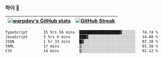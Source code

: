 
### 하이 👋
[![warpdev's GitHub stats](https://github-readme-stats.vercel.app/api?username=warpdev&show_icons=true&theme=vue-dark)](#) |[![GitHub Streak](https://github-readme-streak-stats.herokuapp.com/?user=warpdev&theme=dark)](#)
--- | --- |
<!--START_SECTION:waka-->

```txt
TypeScript       15 hrs 56 mins  ██████████████████▓░░░░░░   74.74 %
JavaScript       3 hrs 6 mins    ███▓░░░░░░░░░░░░░░░░░░░░░   14.60 %
JSON             1 hr 33 mins    █▓░░░░░░░░░░░░░░░░░░░░░░░   07.28 %
YAML             17 mins         ▒░░░░░░░░░░░░░░░░░░░░░░░░   01.38 %
CSS              14 mins         ▒░░░░░░░░░░░░░░░░░░░░░░░░   01.12 %
```

<!--END_SECTION:waka-->

<!--
**warpdev/warpdev** is a ✨ _special_ ✨ repository because its `README.md` (this file) appears on your GitHub profile.

Here are some ideas to get you started:

- 🔭 I’m currently working on ...
- 🌱 I’m currently learning ...
- 👯 I’m looking to collaborate on ...
- 🤔 I’m looking for help with ...
- 💬 Ask me about ...
- 📫 How to reach me: ...
- 😄 Pronouns: ...
- ⚡ Fun fact: ...
-->
